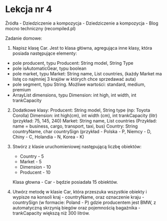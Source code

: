 # Lekcja nr 4



Źródła - Dziedziczenie a kompozycja - Dziedziczenie a kompozycja - Blog mocno techniczny (recompiled.pl)

Zadanie domowe:
1. Napisz klasę Car. Jest to klasa główna, agregująca inne klasy, która posiada następujące elementy:
- pole producent, typu Producent: String model, String Type
- pole isAutomaticGear, typu boolean
- pole market, typu Market: String name, List<Country> countries, (każdy Market ma listę co najmniej 3 krajów w których chce sprzedawać auta)
- pole segment, typu String. Możliwe wartości: standard, medium, premium
- ArrayList dimensions, typu Dimension: int high, int width, int trankCapacity

2. Dodatkowe klasy:
   Producent: String model, String type (np: Toyota Corolla)
   Dimension: int high(cm), int width (cm), int trankCapacity (litr) (przykład: 75, 145, 240)
   Market: String name, List<Country> countries (Przykład: name = business, cargo, transport, taxi, bus)
   Country: String countryName, char countrySign (przykład - Polska - P, Niemcy - D, Chiny - C, Holandia - N, Korea - K)


3. Stwórz z klasie uruchomieniowej następującą liczbę obiektów:
    
    - Country - 5
    - Market - 5
    - Dimension - 10
    - Producent - 10
    
    Klasa głowna - Car - będzie posiadała 15 obiektów. 
    

4. Utwórz metodę w klasie Car, która przeszuka wszystkie obiekty i wypisze na konsoli kraj - countryName, oraz oznaczenie kraju - countrySign (w formacie: Poland - P) 
gdzie producentem jest BMW, z automatyczną skrzynią biegów oraz pojemnością bagażnika - trankCapacity większą niż 300 litrów.


